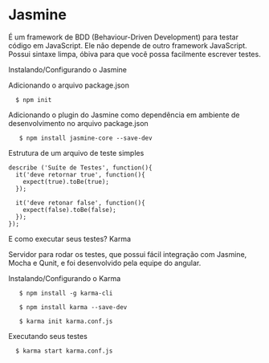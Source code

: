 # Jasmine

É um framework de BDD (Behaviour-Driven Development) para testar código em JavaScript. Ele não depende de outro framework JavaScript.
Possui sintaxe limpa, óbiva para que você possa facilmente escrever testes.

Instalando/Configurando o Jasmine

Adicionando o arquivo package.json

```
  $ npm init
```

Adicionando o plugin do Jasmine como dependência em ambiente de desenvolvimento no arquivo package.json

```
   $ npm install jasmine-core --save-dev
```   

Estrutura de um arquivo de teste simples

```
describe ('Suíte de Testes', function(){
  it('deve retornar true', function(){
    expect(true).toBe(true);
  });

  it('deve retonar false', function(){
    expect(false).toBe(false);
  });
});
```

E como executar seus testes? Karma

Servidor para rodar os testes, que possui fácil integração com Jasmine, Mocha e Qunit, e foi desenvolvido pela equipe do angular.

Instalando/Configurando o Karma

```
   $ npm install -g karma-cli

   $ npm install karma --save-dev

   $ karma init karma.conf.js
```   

Executando seus testes

```
  $ karma start karma.conf.js
```  
